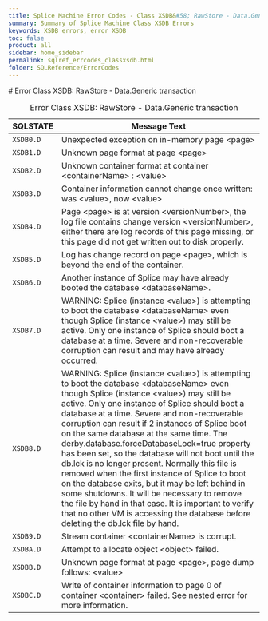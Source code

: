 ```yaml
---
title: Splice Machine Error Codes - Class XSDB&#58; RawStore - Data.Generic transaction
summary: Summary of Splice Machine Class XSDB Errors
keywords: XSDB errors, error XSDB
toc: false
product: all
sidebar: home_sidebar
permalink: sqlref_errcodes_classxsdb.html
folder: SQLReference/ErrorCodes
---
```

<section>
<div class="TopicContent" data-swiftype-index="true" markdown="1">
# Error Class XSDB: RawStore - Data.Generic transaction

<table>
                <caption>Error Class XSDB: RawStore - Data.Generic transaction</caption>
                <thead>
                    <tr>
                        <th>SQLSTATE</th>
                        <th>Message Text</th>
                    </tr>
                </thead>
                <tbody>
                    <tr>
                        <td><code>XSDB0.D</code></td>
                        <td>Unexpected exception on in-memory page <span class="VarName">&lt;page&gt;</span></td>
                    </tr>
                    <tr>
                        <td><code>XSDB1.D</code></td>
                        <td>Unknown page format at page <span class="VarName">&lt;page&gt;</span></td>
                    </tr>
                    <tr>
                        <td><code>XSDB2.D</code></td>
                        <td>Unknown container format at container <span class="VarName">&lt;containerName&gt;</span> : <span class="VarName">&lt;value&gt;</span></td>
                    </tr>
                    <tr>
                        <td><code>XSDB3.D</code></td>
                        <td>Container information cannot change once written: was <span class="VarName">&lt;value&gt;</span>, now <span class="VarName">&lt;value&gt;</span></td>
                    </tr>
                    <tr>
                        <td><code>XSDB4.D</code></td>
                        <td>Page <span class="VarName">&lt;page&gt;</span> is at version <span class="VarName">&lt;versionNumber&gt;</span>, the log file contains change version <span class="VarName">&lt;versionNumber&gt;</span>, either there are log records of this page missing, or this page did not get written out to disk properly.</td>
                    </tr>
                    <tr>
                        <td><code>XSDB5.D</code></td>
                        <td>Log has change record on page <span class="VarName">&lt;page&gt;</span>, which is beyond the end of the container.</td>
                    </tr>
                    <tr>
                        <td><code>XSDB6.D</code></td>
                        <td>Another instance of Splice may have already booted the database <span class="VarName">&lt;databaseName&gt;</span>.</td>
                    </tr>
                    <tr>
                        <td><code>XSDB7.D</code></td>
                        <td>WARNING: Splice (instance <span class="VarName">&lt;value&gt;</span>) is attempting to boot the database <span class="VarName">&lt;databaseName&gt;</span> even though Splice (instance <span class="VarName">&lt;value&gt;</span>) may still be active.  Only one instance of Splice should boot a database at a time. Severe and non-recoverable corruption can result and may have already occurred.</td>
                    </tr>
                    <tr>
                        <td><code>XSDB8.D</code></td>
                        <td>WARNING: Splice (instance <span class="VarName">&lt;value&gt;</span>) is attempting to boot the database <span class="VarName">&lt;databaseName&gt;</span> even though Splice (instance <span class="VarName">&lt;value&gt;</span>) may still be active.  Only one instance of Splice should boot a database at a time. Severe and non-recoverable corruption can result if 2 instances of Splice boot on the same database at the same time.  The derby.database.forceDatabaseLock=true property has been set, so the database will not boot until the db.lck is no longer present.  Normally this file is removed when the first instance of Splice to boot on the database exits, but it may be left behind in some shutdowns.  It will be necessary to remove the file by hand in that case.  It is important to verify that no other VM is accessing the database before deleting the db.lck file by hand.</td>
                    </tr>
                    <tr>
                        <td><code>XSDB9.D</code></td>
                        <td>Stream container <span class="VarName">&lt;containerName&gt;</span> is corrupt.</td>
                    </tr>
                    <tr>
                        <td><code>XSDBA.D</code></td>
                        <td>Attempt to allocate object <span class="VarName">&lt;object&gt;</span> failed.</td>
                    </tr>
                    <tr>
                        <td><code>XSDBB.D</code></td>
                        <td>Unknown page format at page <span class="VarName">&lt;page&gt;</span>, page dump follows: <span class="VarName">&lt;value&gt;</span></td>
                    </tr>
                    <tr>
                        <td><code>XSDBC.D</code></td>
                        <td>Write of container information to page 0 of container <span class="VarName">&lt;container&gt;</span> failed.  See nested error for more information.  </td>
                    </tr>
                </tbody>
            </table>
</div>
</section>
